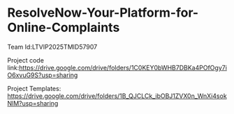# ResolveNow-Your-Platform-for-Online-Complaints

Team Id:LTVIP2025TMID57907 





Project code link:https://drive.google.com/drive/folders/1C0KEY0bWHB7DBKa4POfOgy7iO6xvuG9S?usp=sharing





Project Templates: https://drive.google.com/drive/folders/1B_QJCLCk_ibOBJ1ZVX0n_WnXi4sokNlM?usp=sharing
